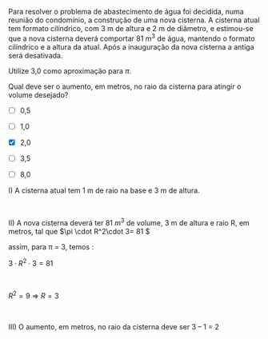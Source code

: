 

Para resolver o problema de abastecimento de água foi decidida, numa reunião do condomínio, a construção de uma nova cisterna. A cisterna atual tem formato cilíndrico, com 3 m de altura e 2 m de diâmetro, e estimou-se que a nova cisterna deverá comportar 81 $m^3$ de água, mantendo o formato cilíndrico e a altura da atual. Após a inauguração da nova cisterna a antiga será desativada.

Utilize 3,0 como aproximação para $\pi$.

Qual deve ser o aumento, em metros, no raio da cisterna para atingir o volume desejado?



- [ ] 0,5
- [ ] 1,0
- [x] 2,0
- [ ] 3,5
- [ ] 8,0


I) A cisterna atual tem 1 m de raio na base e 3 m de altura.

 

II) A nova cisterna deverá ter 81 $m^3$ de volume, 3 m de altura e raio R, em metros, tal que $\pi \cdot R^2\cdot 3= 81 $

assim, para π = 3, temos :

$3 \cdot R^2 \cdot 3= 81$

 

$R^2 = 9$ => $R = 3$

 

III) O aumento, em metros, no raio da cisterna deve ser 3 – 1 = 2

        